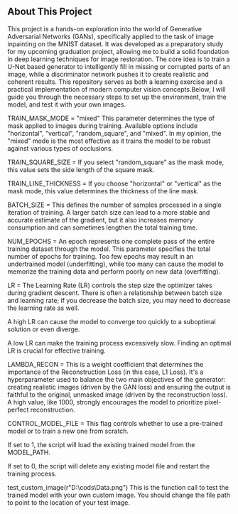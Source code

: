 ## About This Project

This project is a hands-on exploration into the world of Generative Adversarial Networks (GANs), specifically applied to the task of image inpainting on the MNIST dataset.
It was developed as a preparatory study for my upcoming graduation project, allowing me to build a solid foundation in deep learning techniques for image restoration. 
The core idea is to train a U-Net based generator to intelligently fill in missing or corrupted parts of an image, while a discriminator network pushes it to create
realistic and coherent results. This repository serves as both a learning exercise and a practical implementation of modern computer vision concepts.Below, I will 
guide you through the necessary steps to set up the environment, train the model, and test it with your own images.

TRAIN_MASK_MODE = "mixed"
This parameter determines the type of mask applied to images during training. Available options include "horizontal", "vertical", "random_square", and "mixed". 
In my opinion, the "mixed" mode is the most effective as it trains the model to be robust against various types of occlusions.

TRAIN_SQUARE_SIZE = 
If you select "random_square" as the mask mode, this value sets the side length of the square mask.

TRAIN_LINE_THICKNESS = 
If you choose "horizontal" or "vertical" as the mask mode, this value determines the thickness of the line mask.

BATCH_SIZE = 
This defines the number of samples processed in a single iteration of training. A larger batch size can lead to a more stable and accurate estimate of the gradient,
but it also increases memory consumption and can sometimes lengthen the total training time.

NUM_EPOCHS = 
An epoch represents one complete pass of the entire training dataset through the model. This parameter specifies the total number of epochs for training. Too few epochs
may result in an undertrained model (underfitting), while too many can cause the model to memorize the training data and perform poorly on new data (overfitting).

LR = 
The Learning Rate (LR) controls the step size the optimizer takes during gradient descent. There is often a relationship between batch size and learning rate; if you
decrease the batch size, you may need to decrease the learning rate as well.

A high LR can cause the model to converge too quickly to a suboptimal solution or even diverge.

A low LR can make the training process excessively slow.
Finding an optimal LR is crucial for effective training.

LAMBDA_RECON = 
This is a weight coefficient that determines the importance of the Reconstruction Loss (in this case, L1 Loss). It's a hyperparameter used to balance the two main 
objectives of the generator: creating realistic images (driven by the GAN loss) and ensuring the output is faithful to the original, unmasked image (driven by the
reconstruction loss). A high value, like 1000, strongly encourages the model to prioritize pixel-perfect reconstruction.

CONTROL_MODEL_FILE = 
This flag controls whether to use a pre-trained model or to train a new one from scratch.

If set to 1, the script will load the existing trained model from the MODEL_PATH.

If set to 0, the script will delete any existing model file and restart the training process.

test_custom_image(r"D:\cods\Data.png")
This is the function call to test the trained model with your own custom image. You should change the file path to point to the location of your test image.
